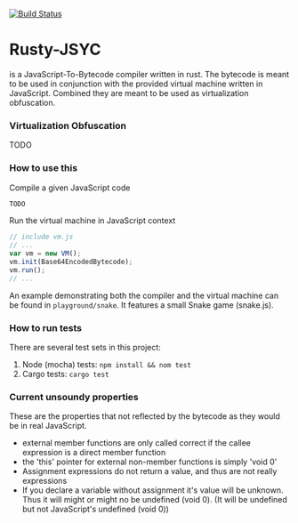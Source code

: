 [![Build Status](https://travis-ci.com/jwillbold/rusty-jsyc.svg?token=hPh87VpFt3MQPwdySdkS&branch=master)](https://travis-ci.com/jwillbold/rusty-jsyc)

# Rusty-JSYC

is a JavaScript-To-Bytecode compiler written in rust. The bytecode is meant to be used in conjunction with the provided virtual machine written in JavaScript. Combined they are meant to be used as virtualization obfuscation.


### Virtualization Obfuscation

TODO

### How to use this
Compile a given JavaScript code
```Rust
TODO
```


Run the virtual machine in JavaScript context
```JavaScript
// include vm.js
// ...
var vm = new VM();
vm.init(Base64EncodedBytecode);
vm.run();
// ...
```

An example demonstrating both the compiler and the virtual machine can be found in ```playground/snake```. It features a small Snake game (snake.js).

### How to run tests
There are several test sets in this project:
  1. Node (mocha) tests:
  ```npm install && nom test```
  2. Cargo tests:
  ```cargo test```

### Current unsoundy properties
These are the properties that not reflected by the bytecode as they would be in real JavaScript.
 - external member functions are only called correct if the callee expression is a direct member function
 - the 'this' pointer for external non-member functions is simply 'void 0'
 - Assignment expressions do not return a value, and thus are not really expressions
 - If you declare a variable without assignment it's value will be unknown. Thus it will might or might no be undefined (void 0). (It will be undefined but not JavaScript's undefined (void 0))
